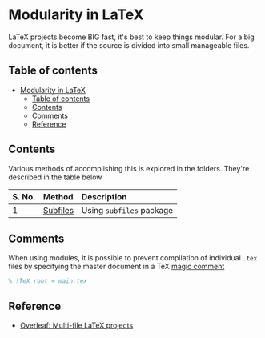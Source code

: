 # Modularity in LaTeX

LaTeX projects become BIG fast, it's best to keep things modular. For a big document, it is better if the source is divided into small manageable files.

## Table of contents

- [Modularity in LaTeX](#modularity-in-latex)
    - [Table of contents](#table-of-contents)
    - [Contents](#contents)
    - [Comments](#comments)
    - [Reference](#reference)

## Contents

Various methods of accomplishing this is explored in the folders. They're described in the table below

| S. No. | Method | Description |
| :---- | :---- | :---- |
| 1 | [Subfiles](./Subfiles/README.md) | Using `subfiles` package |

## Comments

When using modules, it is possible to prevent compilation of individual `.tex` files by specifying the master document in a TeX [magic comment](https://www.texdev.net/2011/03/24/texworks-magic-comments/)

```tex
% !TeX root = main.tex
```

## Reference

- [Overleaf: Multi-file LaTeX projects](https://www.overleaf.com/learn/latex/Multi-file_LaTeX_projects)
